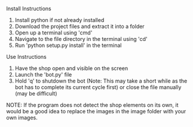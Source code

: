 Install Instructions
1. Install python if not already installed
2. Download the project files and extract it into a folder
3. Open up a terminal using 'cmd'
4. Navigate to the file directory in the terminal using 'cd'
5. Run 'python setup.py install' in the terminal

Use Instructions
1. Have the shop open and visible on the screen
2. Launch the 'bot.py' file
3. Hold 'q' to shutdown the bot (Note: This may take a short while as the bot has to complete its current cycle first)
or close the file manually (may be difficult)

NOTE: If the program does not detect the shop elements on its own, it would be a good idea to replace the images in the image folder with your own images.
